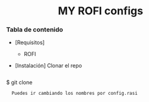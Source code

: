 <h1 align="center">MY ROFI configs</h1>

### Tabla de contenido

- [Requisitos]
  - ROFI

- [Instalación]
  Clonar el repo 
  ```bash
$ git clone 
```
  Puedes ir cambiando los nombres por config.rasi
